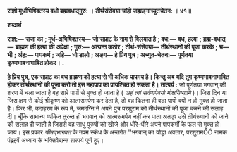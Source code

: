 **राज्ञो मूर्धाभिषिक्तस्य वधो ब्रह्मवधाद्गुरु: ।** **तीर्थसंसेवया चांहो जह्यङ्गाच्युतचेतन: ॥ ४१॥** 

**शब्दार्थ** 

**राज्ञ:—** **राजा का** **; मूर्ध-अभिषिक्तस्य—** **जो सम्राट के नाम से विलयात है** **; वध:—** **वध, हत्या** **; ब्रह्म-वधात्—** **ब्राह्मण की हत्या की** **अपेक्षा** **; गुरु:—** **अत्यन्त कठोर** **; तीर्थ-संसेवया—** **तीर्थस्थानों की पूजा करके** **; च—** **भी** **; अंह:—** **पापकर्म** **; जहि—** **धो डालो** **; अङ्ग—** **हे** **प्रिय पुत्र** **; अच्युत-चेतन:—** **पूर्णतया कृष्णभावनाभावित होकर।** **.** 

**हे प्रिय पुत्र, एक सम्राट का वध ब्राह्मण की हत्या से भी अधिक पापमय है। किन्तु अब यदि तुम** **कृष्णभावनाभावित होकर तीर्थस्थानों की पूजा करो तो इस महापाप का प्रायश्चित हो सकता है।** **तात्पर्य :** जो पूर्णतया भगवान् की शरण में चला जाता है वह सारे पापों से मुक्त हो जाता है ( *अहं त्वां* *सर्वपापेवयो मोक्षयिष्यामि* )। जिस दिन या जिस क्षण से कोई श्रीकृष्ण को आत्मसमर्पण कर देता है, तो वह कितना ही बड़ा पापी क्यों न हो मुक्त हो जाता है। फिर भी, उदाहरण के रूप में, जमदग्नि ने अपने पुत्र परशुराम को तीर्थस्थानों की पूजा करने की सलाह दी। चूँकि सामान्य व्यकि्त तुरन्त ही भगवान् को आत्मसमर्पण नहीं कर पाता अतएव उसे तीर्थस्थानों को जाने की सलाह दी जाती है जिससे वह साधु पुरुषों को खोजे और धीरे-धीरे अपने पापकर्मों के फल से मुक्त हो जाय। इस प्रकार *श्रीमद्भागवत* के नवम स्कंध के अन्तर्गत ''भगवान् का योद्धा अवतार, परशुरामÓÓ नामक पंद्रहवें अध्याय के भक्तिवेदान्त तात्पर्य पूर्ण हुए। 